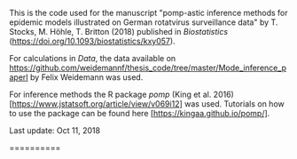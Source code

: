 This is the code used for the manuscript "pomp-astic inference methods for epidemic models illustrated on German rotatvirus surveillance data" by T. Stocks, M. Höhle, T. Britton (2018) published in *Biostatistics* (https://doi.org/10.1093/biostatistics/kxy057).

For calculations in *Data*, the data available on https://github.com/weidemannf/thesis_code/tree/master/Mode_inference_paperI by Felix Weidemann was used.

For inference methods the R package *pomp* (King et al. 2016)[https://www.jstatsoft.org/article/view/v069i12] was used. Tutorials on how to use the package can be found here [https://kingaa.github.io/pomp/].

Last update: Oct 11, 2018

==========

